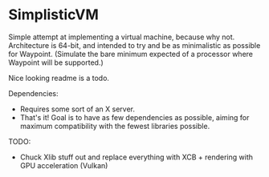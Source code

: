 # SimplisticVM
Simple attempt at implementing a virtual machine, because why not.
Architecture is 64-bit, and intended to try and be as minimalistic as possible for Waypoint. (Simulate the bare minimum expected of a processor where Waypoint will be supported.)

Nice looking readme is a todo.


Dependencies:
  - Requires some sort of an X server.
  - That's it! Goal is to have as few dependencies as possible, aiming for maximum compatibility with the fewest libraries possible.

TODO:
  - Chuck Xlib stuff out and replace everything with XCB + rendering with GPU acceleration (Vulkan)
